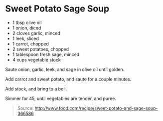 Sweet Potato Sage Soup
======================

- 1 tbsp olive oil
- 1 onion, diced
- 2 cloves garlic, minced
- 1 leek, sliced
- 1 carrot, chopped
- 2 sweet potatoes, chopped
- 1 tablespoon fresh sage, minced
- 4 cups vegetable stock

Saute onion, garlic, leek, and sage in olive oil until golden.

Add carrot and sweet potato, and saute for a couple minutes.

Add stock, and bring to a boil.

Simmer for 45, until vegetables are tender, and puree.

> Source: http://www.food.com/recipe/sweet-potato-and-sage-soup-366586
